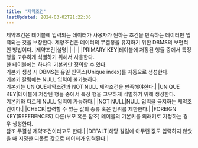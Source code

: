 ```yaml
---
title: '제약조건'
lastUpdated: 2024-03-02T21:22:36
---
```

제약조건은 테이블에 입력되는 데이터가 사용자가 원하는 조건을 만족하는 데이터만 입력되는 것을 보장한다. 제양조건은 데이터의 무결정을 유지하기 위한 DBMS의 보편적인 방법이다.
|제약조건|설명|
|-|-|
|PRIMARY KEY|테이블에 저장된 행들 중에서 특정 행을 고유하게 식별하기 위해서 사용한다.<br>한 테이블에는 하나의 기본키만 정의할 수 있다.<br>기본키 생성 시 DBMS는 유일 인덱스(Unique index)를 자동으로 생성한다.<br>기본키 칼럼에는 NULL 입력이 불가능하다.<br>기본키는 UNIQUE제약조건과 NOT NULL 제약조건을 만족해야한다.|
|UNIQUE KEY|테이블에 저장된 행들 중에서 특정 행을 고유하게 식별하기 위해 생성한다.<br>기본키와 다르게 NULL 입력이 가능하다.|
|NOT NULL|NULL 입력을 금지하는 제약조건이다.|
|CHECK|입력할 수 있는 값의 종류 혹은 범위를 제한한다.|
|FOREIGN KEY(REFERENCES)|다른(부모 혹은 참조) 테이블의 기본키를 외래키로 지정하는 경우 생성한다.<br>참조 무결성 제약조건이라고도 한다.|
|DEFALT|해당 칼럼에 아무런 값도 입력하지 않았을 때 지정한 디폴트 값으로 데이터가 입력된다.|
